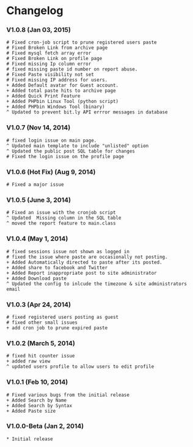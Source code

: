 # Changelog

### V1.0.8  (Jan 03, 2015)

    # Fixed cron-job script to prune registered users paste
    # Fixed Broken Link from archive page 
    # Fixed mysql fetch array error 
    # Fixed Broken Link on profile page
    # Fixed missing Ip column error
    # fixed missing paste id number on report abuse. 
    # Fixed Paste visibility not set
    # Fixed missing IP address for users.
    + Added Default avatar for Guest account.
    + Added total paste hits to archive page
    + Added Quick Print Feature 
    + Added PHPbin Linux Tool (python script)
    + Added PHPbin Windows Tool (binary) 
    ^ Updated to prevent bit.ly API errror messages in database
    

### V1.0.7 (Nov 14, 2014)

    # fixed login issue on main page.
    ^ Updated main template to include "unlisted" option
    ^ Updated the public post SQL table for changes
    # Fixed the login issue on the profile page
    


### V1.0.6 (Hot Fix) (Aug 9, 2014)

    # Fixed a major issue


### V1.0.5 (June 3, 2014)

    # Fixed an issue with the cronjob script
    ^ Updated  Missing column in the SQL table 
    ^ moved the report feature to main.class      
   
   
###  V1.0.4  (May 1, 2014)

    # fixed sessions issue not shown as logged in 
    # fixed the issue where paste are occasionally not posting.
    + Added Automatically directed to paste after its posted.
    + Added share to facebook and Twitter
    + Added Report inappropriate post to site administrator
    + Added Download paste 
    ^ Updated the config to inlcude the timezone & site administrators email  
   
### V1.0.3  (Apr 24, 2014)

    # fixed registered users posting as guest 
    # fixed other small issues
    + add cron job to prune expired paste

### V1.0.2 (March 5, 2014)

    # fixed hit counter issue 
    + added raw view 
    ^ updated users profile to allow users to edit profile
   
   
### V1.0.1 (Feb 10, 2014)

    # Fixed various bugs from the initial release
    + Added Search by Name 
    + Added Search by Syntax 
    + Added Paste size 

### V1.0.0-Beta (Jan 2, 2014)

    * Initial release
   
    
   
                                        
